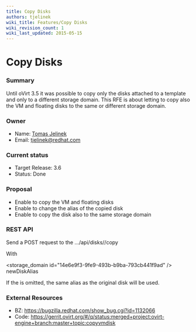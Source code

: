 ```yaml
---
title: Copy Disks
authors: tjelinek
wiki_title: Features/Copy Disks
wiki_revision_count: 1
wiki_last_updated: 2015-05-15
---
```


# Copy Disks

### Summary

Until oVirt 3.5 it was possible to copy only the disks attached to a template and only to a different storage domain. This RFE is about letting to copy also the VM and floating disks to the same or different storage domain.

### Owner

*   Name: [Tomas Jelinek](User:TJelinek)
*   Email: <tjelinek@redhat.com>

### Current status

*   Target Release: 3.6
*   Status: Done

### Proposal

*   Enable to copy the VM and floating disks
*   Enable to change the alias of the copied disk
*   Enable to copy the disk also to the same storage domain

### REST API

Send a POST request to the .../api/disks/<disk id>/copy

With

<action> <storage_domain id="14e6e9f3-9fe9-493b-b9ba-793cb441f9ad" /> <disk><alias>newDiskAlias</alias></disk> </action>

If the <disk><alias> is omitted, the same alias as the original disk will be used.

### External Resources

*   BZ: <https://bugzilla.redhat.com/show_bug.cgi?id=1132066>
*   Code: <https://gerrit.ovirt.org/#/q/status:merged+project:ovirt-engine+branch:master+topic:copyvmdisk>
